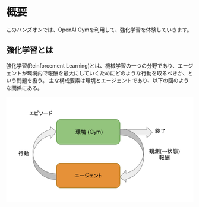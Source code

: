 # 概要

このハンズオンでは、OpenAI Gymを利用して、強化学習を体験していきます。

## 強化学習とは

強化学習(Reinforcement Learning)とは、機械学習の一つの分野であり、エージェントが環境内で報酬を最大にしていくためにどのような行動を取るべきか、という問題を扱う。
主な構成要素は環境とエージェントであり、以下の図のような関係にある。

![概要](./images/overview_1.png)


